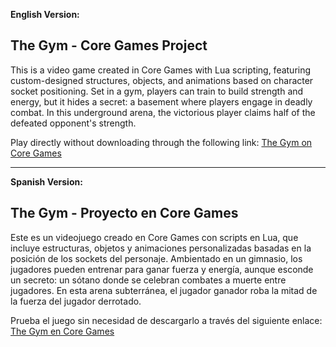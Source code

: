 **English Version:**

## The Gym - Core Games Project
This is a video game created in Core Games with Lua scripting, featuring custom-designed structures, objects, and animations based on character socket positioning. Set in a gym, players can train to build strength and energy, but it hides a secret: a basement where players engage in deadly combat. In this underground arena, the victorious player claims half of the defeated opponent's strength.

Play directly without downloading through the following link: [The Gym on Core Games](https://www.coregames.com/games/9c47c0/the-gym)

___

**Spanish Version:**

## The Gym - Proyecto en Core Games
Este es un videojuego creado en Core Games con scripts en Lua, que incluye estructuras, objetos y animaciones personalizadas basadas en la posición de los sockets del personaje. Ambientado en un gimnasio, los jugadores pueden entrenar para ganar fuerza y energía, aunque esconde un secreto: un sótano donde se celebran combates a muerte entre jugadores. En esta arena subterránea, el jugador ganador roba la mitad de la fuerza del jugador derrotado.

Prueba el juego sin necesidad de descargarlo a través del siguiente enlace: [The Gym en Core Games](https://www.coregames.com/games/9c47c0/the-gym)
